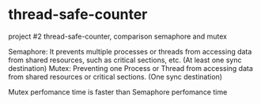 # thread-safe-counter


project #2 thread-safe-counter, comparison semaphore and mutex

Semaphore: It prevents multiple processes or threads from accessing data from shared resources, such as critical sections, etc.
(At least one sync destination)
Mutex: Preventing one Process or Thread from accessing data from shared resources or critical sections.
(One sync destination)

Mutex perfomance time is faster than Semaphore perfomance time
